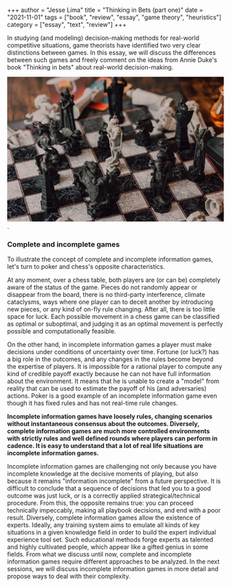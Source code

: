 +++
author = "Jesse Lima"
title = "Thinking in Bets (part one)"
date = "2021-11-01"
tags = ["book", "review", "essay", "game theory", "heuristics"]
category = ["essay", "text", "review"]
+++


In studying (and modeling) decision-making methods for real-world competitive situations, game theorists have identified two very clear distinctions between games. In this essay, we will discuss the differences between such games and freely comment on the ideas from Annie Duke's book "Thinking in bets" about real-world decision-making.

![games](/images/tib1.png).

### Complete and incomplete games

To illustrate the concept of complete and incomplete information games, let's turn to poker and chess's opposite characteristics.

At any moment, over a chess table, both players are (or can be) completely aware of the status of the game. Pieces do not randomly appear or disappear from the board, there is no third-party interference, climate cataclysms, ways where one player can to deceit another by introducing new pieces, or any kind of on-fly rule changing. After all, there is too little space for luck. Each possible movement in a chess game can be classified as optimal or suboptimal, and judging it as an optimal movement is perfectly possible and computationally feasible.

On the other hand, in incomplete information games a player must make decisions under conditions of uncertainty over time. Fortune (or luck?) has a big role in the outcomes, and any changes in the rules become beyond the expertise of players. It is impossible for a rational player to compute any kind of credible payoff exactly because he can not have full information about the environment. It means that he is unable to create a "model" from reality that can be used to estimate the payoff of his (and adversaries) actions. Poker is a good example of an incomplete information game even though it has fixed rules and has not real-time rule changes.

__Incomplete information games have loosely rules, changing scenarios without instantaneous consensus about the outcomes. Diversely, complete information games are much more controlled environments with strictly rules and well defined rounds where players can perform in cadence. It is easy to understand that a lot of real life situations are incomplete information games.__ 

Incomplete information games are challenging not only because you have incomplete knowledge at the decisive moments of playing, but also because it remains "information incomplete" from a future perspective. It is difficult to conclude that a sequence of decisions that led you to a good outcome was just luck, or is a correctly applied strategical/technical procedure. From this, the opposite remains true: you can proceed technically impeccably, making all playbook decisions, and end with a poor result.
Diversely, complete information games allow the existence of experts. Ideally, any training system aims to emulate all kinds of key situations in a given knowledge field in order to build the expert individual experience tool set. Such educational methods forge experts as talented and highly cultivated people, which appear like a gifted genius in some fields.
From what we discuss until now, complete and incomplete information games require different approaches to be analyzed. In the next sessions, we will discuss incomplete information games in more detail and propose ways to deal with their complexity.
